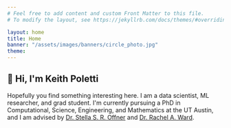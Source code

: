 ```yaml
---
# Feel free to add content and custom Front Matter to this file.
# To modify the layout, see https://jekyllrb.com/docs/themes/#overriding-theme-defaults

layout: home
title: Home
banner: "/assets/images/banners/circle_photo.jpg"
theme: 
---
```



## :wave: Hi, I'm Keith Poletti 
Hopefully you find something interesting here. 
I am a data scientist, ML researcher, and grad student. I'm currently pursuing a PhD in Computational, Science, Engineering, and Mathematics at the UT Austin,
and I am advised by [Dr. Stella S. R. Offner](https://sites.google.com/view/stellaoffner/home) and [Dr. Rachel A. Ward](https://sites.google.com/prod/view/rward/home).